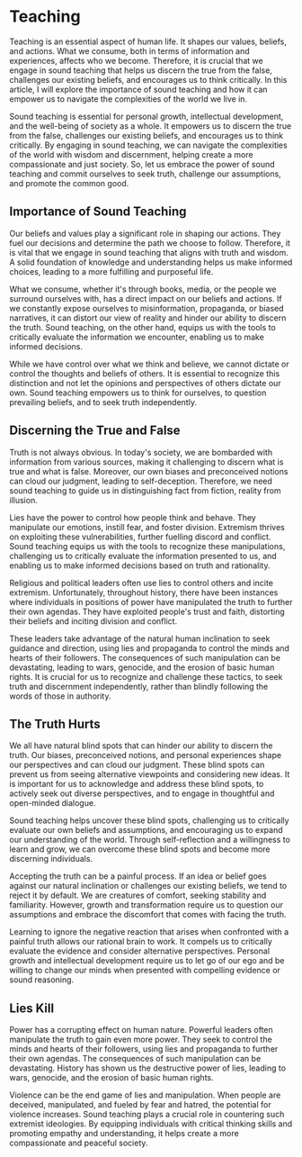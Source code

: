 # Teaching

Teaching is an essential aspect of human life. It shapes our values, beliefs, and actions. What we
consume, both in terms of information and experiences, affects who we become. Therefore, it is
crucial that we engage in sound teaching that helps us discern the true from the false, challenges
our existing beliefs, and encourages us to think critically. In this article, I will explore the
importance of sound teaching and how it can empower us to navigate the complexities of the world we
live in.

Sound teaching is essential for personal growth, intellectual development, and the
well-being of society as a whole. It empowers us to discern the true from the false, challenges our
existing beliefs, and encourages us to think critically. By engaging in sound teaching, we can
navigate the complexities of the world with wisdom and discernment, helping create a more
compassionate and just society. So, let us embrace the power of sound teaching and commit ourselves
to seek truth, challenge our assumptions, and promote the common good.



## Importance of Sound Teaching

Our beliefs and values play a significant role in shaping our actions. They fuel our decisions and
determine the path we choose to follow. Therefore, it is vital that we engage in sound teaching
that aligns with truth and wisdom. A solid foundation of knowledge and understanding helps us make
informed choices, leading to a more fulfilling and purposeful life.

What we consume, whether it's through books, media, or the people we surround ourselves with, has a
direct impact on our beliefs and actions. If we constantly expose ourselves to misinformation,
propaganda, or biased narratives, it can distort our view of reality and hinder our ability to
discern the truth. Sound teaching, on the other hand, equips us with the tools to critically
evaluate the information we encounter, enabling us to make informed decisions.

While we have control over what we think and believe, we cannot dictate or control the thoughts and
beliefs of others. It is essential to recognize this distinction and not let the opinions and
perspectives of others dictate our own. Sound teaching empowers us to think for ourselves, to
question prevailing beliefs, and to seek truth independently.


## Discerning the True and False

Truth is not always obvious. In today's society, we are bombarded with information from various
sources, making it challenging to discern what is true and what is false. Moreover, our own biases
and preconceived notions can cloud our judgment, leading to self-deception. Therefore, we need
sound teaching to guide us in distinguishing fact from fiction, reality from illusion.

Lies have the power to control how people think and behave. They manipulate our emotions, instill
fear, and foster division. Extremism thrives on exploiting these vulnerabilities, further fuelling
discord and conflict. Sound teaching equips us with the tools to recognize these manipulations,
challenging us to critically evaluate the information presented to us, and enabling us to make
informed decisions based on truth and rationality.

Religious and political leaders often use lies to control others and incite extremism.
Unfortunately, throughout history, there have been instances where individuals in positions of
power have manipulated the truth to further their own agendas. They have exploited people's trust
and faith, distorting their beliefs and inciting division and conflict. 

These leaders take advantage of the natural human inclination to seek guidance and direction, using
lies and propaganda to control the minds and hearts of their followers. The consequences of such
manipulation can be devastating, leading to wars, genocide, and the erosion of basic human rights.
It is crucial for us to recognize and challenge these tactics, to seek truth and discernment
independently, rather than blindly following the words of those in authority.


## The Truth Hurts

We all have natural blind spots that can hinder our ability to discern the truth. Our biases,
preconceived notions, and personal experiences shape our perspectives and can cloud our judgment.
These blind spots can prevent us from seeing alternative viewpoints and considering new ideas. It
is important for us to acknowledge and address these blind spots, to actively seek out diverse
perspectives, and to engage in thoughtful and open-minded dialogue. 

Sound teaching helps uncover these blind spots, challenging us to critically evaluate our own
beliefs and assumptions, and encouraging us to expand our understanding of the world. Through
self-reflection and a willingness to learn and grow, we can overcome these blind spots and become
more discerning individuals.

Accepting the truth can be a painful process. If an idea or belief goes against our natural
inclination or challenges our existing beliefs, we tend to reject it by default. We are creatures
of comfort, seeking stability and familiarity. However, growth and transformation require us to
question our assumptions and embrace the discomfort that comes with facing the truth.

Learning to ignore the negative reaction that arises when confronted with a painful truth allows our
rational brain to work. It compels us to critically evaluate the evidence and consider alternative
perspectives. Personal growth and intellectual development require us to let go of our ego and be
willing to change our minds when presented with compelling evidence or sound reasoning.


## Lies Kill

Power has a corrupting effect on human nature. Powerful leaders often manipulate the truth to gain
even more power. They seek to control the minds and hearts of their followers, using lies and
propaganda to further their own agendas. The consequences of such manipulation can be devastating.
History has shown us the destructive power of lies, leading to wars, genocide, and the erosion of
basic human rights.

Violence can be the end game of lies and manipulation. When people are deceived, manipulated, and
fueled by fear and hatred, the potential for violence increases. Sound teaching plays a crucial
role in countering such extremist ideologies. By equipping individuals with critical thinking
skills and promoting empathy and understanding, it helps create a more compassionate and peaceful
society.


